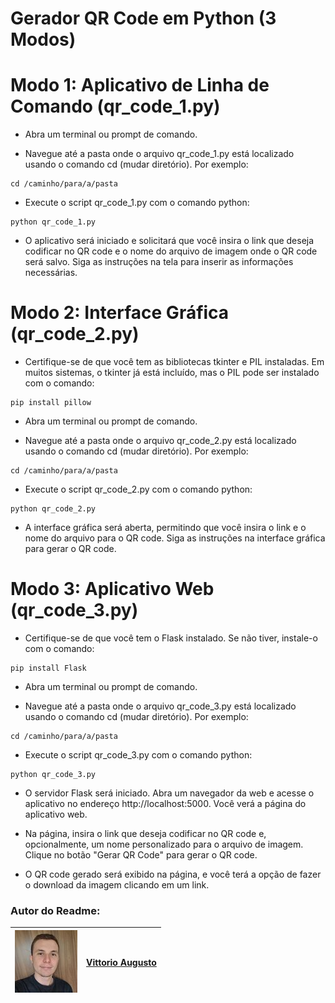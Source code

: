 # Gerador QR Code em Python (3 Modos)



# Modo 1: Aplicativo de Linha de Comando (qr_code_1.py)


- Abra um terminal ou prompt de comando.

- Navegue até a pasta onde o arquivo qr_code_1.py está localizado usando o comando cd (mudar diretório). Por exemplo:

```
cd /caminho/para/a/pasta
```

- Execute o script qr_code_1.py com o comando python:

```
python qr_code_1.py
```

- O aplicativo será iniciado e solicitará que você insira o link que deseja codificar no QR code e o nome do arquivo de imagem onde o QR code será salvo. Siga as instruções na tela para inserir as informações necessárias.



# Modo 2: Interface Gráfica (qr_code_2.py)


- Certifique-se de que você tem as bibliotecas tkinter e PIL instaladas. Em muitos sistemas, o tkinter já está incluído, mas o PIL pode ser instalado com o comando:

```
pip install pillow
```

- Abra um terminal ou prompt de comando.

- Navegue até a pasta onde o arquivo qr_code_2.py está localizado usando o comando cd (mudar diretório). Por exemplo:

```
cd /caminho/para/a/pasta
```

- Execute o script qr_code_2.py com o comando python:

```
python qr_code_2.py
```

- A interface gráfica será aberta, permitindo que você insira o link e o nome do arquivo para o QR code. Siga as instruções na interface gráfica para gerar o QR code.



# Modo 3: Aplicativo Web (qr_code_3.py)

- Certifique-se de que você tem o Flask instalado. Se não tiver, instale-o com o comando:

```
pip install Flask
```

- Abra um terminal ou prompt de comando.

- Navegue até a pasta onde o arquivo qr_code_3.py está localizado usando o comando cd (mudar diretório). Por exemplo:

```
cd /caminho/para/a/pasta
```

- Execute o script qr_code_3.py com o comando python:

```
python qr_code_3.py
```

- O servidor Flask será iniciado. Abra um navegador da web e acesse o aplicativo no endereço http://localhost:5000. Você verá a página do aplicativo web.

- Na página, insira o link que deseja codificar no QR code e, opcionalmente, um nome personalizado para o arquivo de imagem. Clique no botão "Gerar QR Code" para gerar o QR code.

- O QR code gerado será exibido na página, e você terá a opção de fazer o download da imagem clicando em um link.



### Autor do Readme:

[![Vittorio Augusto](image/perfil.jpg)](https://github.com/vittorioaugusto) | [Vittorio Augusto](https://github.com/vittorioaugusto)
| --- | --- |